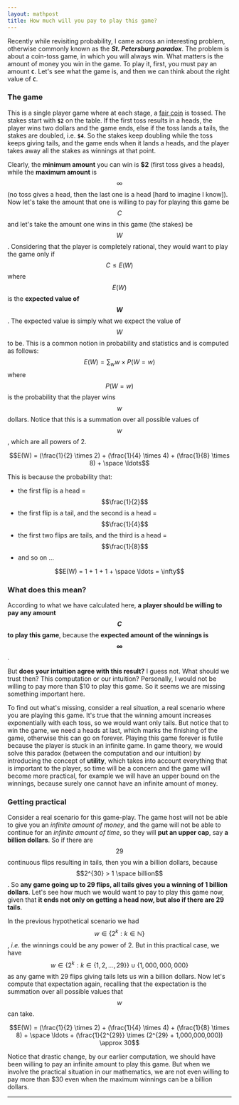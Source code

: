 ```yaml
---
layout: mathpost
title: How much will you pay to play this game?
---
```


Recently while revisiting probability, I came across an interesting problem, otherwise commonly known as the **_St. Petersburg paradox_**. The problem is about a coin-toss game, in which you will always win. What matters is the amount of money you win in the game. To play it, first, you must pay an amount **`C`**. Let's see what the game is, and then we can think about the right value of **`C`**.

### The game
This is a single player game where at each stage, a [fair coin](https://en.wikipedia.org/wiki/Fair_coin) is tossed. The stakes start with **`$2`** on the table. If the first toss results in a heads, the player wins two dollars and the game ends, else if the toss lands a tails, the stakes are doubled, i.e. **`$4`**. So the stakes keep doubling while the toss keeps giving tails, and the game ends when it lands a heads, and the player takes away all the stakes as winnings at that point.

Clearly, the **minimum amount** you can win is **$2** (first toss gives a heads), while the **maximum amount** is $$\infty$$ (no toss gives a head, then the last one is a head [hard to imagine I know]). Now let's take the amount that one is willing to pay for playing this game be $$C$$ and let's take the amount one wins in this game (the stakes) be $$W$$. Considering that the player is completely rational, they would want to play the game only if $$C \leq E(W)$$ where $$E(W)$$ is the **expected value of $$W$$**. The expected value is simply what we expect the value of $$W$$ to be. This is a common notion in probability and statistics and is computed as follows:
$$E(W) = \sum_{w}{w \times P(W = w)}$$ where $$P(W = w)$$ is the probability that the player wins $$w$$ dollars. Notice that this is a summation over all possible values of $$w$$, which are all powers of 2.

$$E(W) = (\frac{1}{2} \times 2) + (\frac{1}{4} \times 4) + (\frac{1}{8} \times 8) + \space \ldots$$

This is because the probability that:
- the first flip is a head  = $$\frac{1}{2}$$
- the first flip is a tail, and the second is a head  = $$\frac{1}{4}$$
- the first two flips are tails, and the third is a head  = $$\frac{1}{8}$$
- and so on ...

$$E(W) = 1 + 1 + 1 + \space \ldots = \infty$$

### What does this mean?
According to what we have calculated here, **a player should be willing to pay any amount $$C$$ to play this game**, because the **expected amount of the winnings is $$\infty$$**.

But **does your intuition agree with this result?** I guess not. What should we trust then? This computation or our intuition? Personally, I would not be willing to pay more than $10 to play this game. So it seems we are missing something important here.

To find out what's missing, consider a real situation, a real scenario where you are playing this game. It's true that the winning amount increases exponentially with each toss, so we would want only tails. But notice that to win the game, we need a heads at last, which marks the finishing of the game, otherwise this can go on forever. Playing this game forever is futile because the player is stuck in an infinite game. In game theory, we would solve this paradox (between the computation and our intuition) by introducing the concept of **utility**, which takes into account everything that is important to the player, so time will be a concern and the game will become more practical, for example we will have an upper bound on the winnings, because surely one cannot have an infinite amount of money.

### Getting practical
Consider a real scenario for this game-play. The game host will not be able to give you an *infinite amount of money*, and the game will not be able to continue for an *infinite amount of time*, so they will **put an upper cap**, say **a billion dollars**. So if there are $$29$$ continuous flips resulting in tails, then you win a billion dollars, because $$2^{30} > 1 \space billion$$. So **any game going up to 29 flips, all tails gives you a winning of 1 billion dollars**. Let's see how much we would want to pay to play this game now, given that **it ends not only on getting a head now, but also if there are 29 tails**.

In the previous hypothetical scenario we had $$w \in \{2^k : k \in \mathbb{N}\}$$, *i.e.* the winnings could be any power of 2. But in this practical case, we have $$w \in \{2^k : k \in \{1, 2, ..., 29\}\} \cup \{1,000,000,000\}$$ as any game with 29 flips giving tails lets us win a billion dollars. Now let's compute that expectation again, recalling that the expectation is the summation over all possible values that $$w$$ can take.

$$E(W) = (\frac{1}{2} \times 2) + (\frac{1}{4} \times 4) + (\frac{1}{8} \times 8) + \space \ldots + (\frac{1}{2^{29}} \times (2^{29} + 1,000,000,000)) \approx 30$$

Notice that drastic change, by our earlier computation, we should have been willing to pay an infinite amount to play this game. But when we involve the practical situation in our mathematics, we are not even willing to pay more than $30 even when the maximum winnings can be a billion dollars.

---
